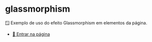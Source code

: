 # glassmorphism
 🪟 Exemplo de uso do efeito Glassmorphism em elementos da página.

 - <a href="https://filipemartins-dev.github.io/glassmorphism/">🔗 Entrar na página</a>
